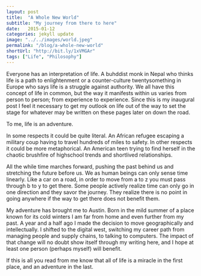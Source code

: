 ```yaml
---
layout: post
title:  "A Whole New World"
subtitle: "My journey from there to here"
date:   2015-01-12
categories: jekyll update
image: "../../images/world.jpeg"
permalink: "/blog/a-whole-new-world"
shortUrl: "http://bit.ly/1xVMGAr"
tags: ["Life", "Philosophy"]
---
```



Everyone has an interpretation of life. A buhddist monk in Nepal who thinks life is a path to enlightenment or a counter-culture twentysomething in Europe who says life is a struggle against authority. We all have this concept of life in common, but the way it manifests within us varies from person to person; from experience to experience. Since this is my inaugural post I feel it necessary to get my outlook on life out of the way to set the stage for whatever may be written on these pages later on down the road.

To me, life is an adventure.

In some respects it could be quite literal. An African refugee escaping a military coup having to travel hundreds of miles to safety. In other respects it could be more metaphorical. An American teen trying to find herself in the chaotic brushfire of highschool trends and shortlived relationships.

All the while time marches forward, pushing the past behind us and stretching the future before us. We as human beings can only sense time linearly. Like a car on a road, in order to move from a to z you must pass through b to y to get there. Some people actively realize time can only go in one direction and they savor the journey. They realize there is no point in going anywhere if the way to get there does not benefit them.

My adventure has brought me to Austin. Born in the mild summer of a place known for its cold winters I am far from home and even further from my past. A year and a half ago I made the decision to move geographically and intellectually. I shifted to the digital west, switching my career path from managing people and supply chains, to talking to computers. The impact of that change will no doubt show itself through my writing here, and I hope at least one person (perhaps myself) will benefit.

If this is all you read from me know that all of life is a miracle in the first place, and an adventure in the last.
